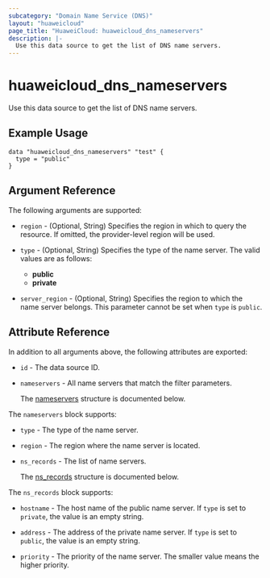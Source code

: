 ```yaml
---
subcategory: "Domain Name Service (DNS)"
layout: "huaweicloud"
page_title: "HuaweiCloud: huaweicloud_dns_nameservers"
description: |-
  Use this data source to get the list of DNS name servers.
---
```


# huaweicloud_dns_nameservers

Use this data source to get the list of DNS name servers.

## Example Usage

```hcl
data "huaweicloud_dns_nameservers" "test" {
  type = "public"
}
```

## Argument Reference

The following arguments are supported:

* `region` - (Optional, String) Specifies the region in which to query the resource.
  If omitted, the provider-level region will be used.

* `type` - (Optional, String) Specifies the type of the name server.
  The valid values are as follows:
   + **public**
   + **private**

* `server_region` - (Optional, String) Specifies the region to which the name server belongs.
  This parameter cannot be set when `type` is `public`.

## Attribute Reference

In addition to all arguments above, the following attributes are exported:

* `id` - The data source ID.

* `nameservers` - All name servers that match the filter parameters.

  The [nameservers](#nameservers_struct) structure is documented below.

<a name="nameservers_struct"></a>
The `nameservers` block supports:

* `type` - The type of the name server.

* `region` - The region where the name server is located.

* `ns_records` - The list of name servers.

  The [ns_records](#nameservers_ns_records_struct) structure is documented below.

<a name="nameservers_ns_records_struct"></a>
The `ns_records` block supports:

* `hostname` - The host name of the public name server.
  If `type` is set to `private`, the value is an empty string.

* `address` - The  address of the private name server.
  If `type` is set to `public`, the value is an empty string.

* `priority` - The priority of  the name server.
  The smaller value means the higher priority.

